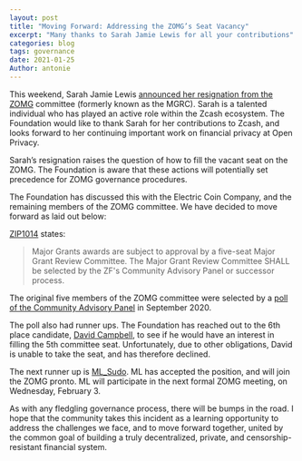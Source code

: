 ```yaml
---
layout: post
title: "Moving Forward: Addressing the ZOMG’s Seat Vacancy"
excerpt: "Many thanks to Sarah Jamie Lewis for all your contributions"
categories: blog
tags: governance
date: 2021-01-25
Author: antonie
---
```


This weekend, Sarah Jamie Lewis [announced her resignation from the ZOMG](https://forum.zcashcommunity.com/t/announcing-my-resignation-from-the-zomg/38363) committee (formerly known as the MGRC). Sarah is a talented individual who has played an active role within the Zcash ecosystem. The Foundation would like to thank Sarah for her contributions to Zcash, and looks forward to her continuing important work on financial privacy at Open Privacy. 

Sarah’s resignation raises the question of how to fill the vacant seat on the ZOMG. The Foundation is aware that these actions will potentially set precedence for ZOMG governance procedures.

The Foundation has discussed this with the Electric Coin Company, and the remaining members of the ZOMG committee. We have decided to move forward as laid out below:

[ZIP1014](https://zips.z.cash/zip-1014) states:

> Major Grants awards are subject to approval by a five-seat Major Grant Review Committee. The Major Grant Review Committee SHALL be selected by the ZF's Community Advisory Panel or successor process.

The original five members of the ZOMG committee were selected by a [poll of the Community Advisory Panel](https://vote.heliosvoting.org/helios/elections/fd30d13c-e010-11ea-88f3-4a6a23563c24/view) in September 2020. 

The poll also had runner ups. The Foundation has reached out to the 6th place candidate, [David Campbell](https://forum.zcashcommunity.com/t/dc-for-mgrc/36666), to see if he would have an interest in filling the 5th committee seat. Unfortunately, due to other obligations, David is unable to take the seat, and has therefore declined.

The next runner up is [ML_Sudo](https://forum.zcashcommunity.com/t/ml-for-mgrc/36718). ML has accepted the position, and will join the ZOMG pronto. ML will participate in the next formal ZOMG meeting, on Wednesday, February 3.

As with any fledgling governance process, there will be bumps in the road. I hope that the community takes this incident as a learning opportunity to address the challenges we face, and to move forward together, united by the common goal of building a truly decentralized, private, and censorship-resistant financial system.

